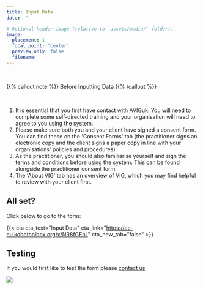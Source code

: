 ```yaml
---
title: Input Data
date: ''

# Optional header image (relative to `assets/media/` folder).
image:
  placement: 1
  focal_point: 'center'
  preview_only: false
  filename:
---
```


<br>

{{% callout note %}}
Before Inputting Data
{{% /callout %}}

<br>

1. It is essential that you first have contact with AVIGuk. You will need to complete some self-directed training and your organisation will need to agree to you using the system.
2. Please make sure both you and your client have signed a consent form. You can find these on the 'Consent Forms' tab (the practitioner signs an electronic copy and the client signs a paper copy in line with your organisations' policies and procedures).
3. As the practitioner, you should also familiarise yourself and sign the terms and conditions before using the system. This can be found alongside the practitioner consent form.
4. The 'About VIG' tab has an overview of VIG, which you may find helpful to review with your client first.

## All set?

Click below to go to the form:

{{< cta cta_text="Input Data" cta_link="https://ee-eu.kobotoolbox.org/x/NR8fGEhL" cta_new_tab="false" >}}


## Testing

If you would first like to test the form please [contact us](/contact)



![](data.png)